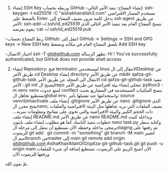 1. إنشاء SSH Key وربطه بحساب GitHub
-إنشاء المفتاح:
ننفذ الأمر التالي:
ssh-keygen -t ed25519 -C "aishakhairallah3.com"
نستخدم المسار الافتراضي بالضغط على Enter.
ندخل كلمة مرور
نضيف المفتاح إلى ssh agent عن طريق الأمر:
ssh-add ~/.ssh/id_ed25519
ننسخ المفتاح العام  بعد تنفيذ الأمر التالي الذي يقوم بعرضه:
cat ~/.ssh/id_ed25519.pub

-ربط المفتاح  بحساب GitHub:
انتقل إلى GitHub → Settings → SSH and GPG keys → New SSH key
نلصق المفتاح العام في مكانه  ونضغط Add SSH key
 
-اختبار الاتصال
ssh -T git@github.com
تظهر الرسالة:
Hi <AishaKhairAllahOIO>! You've successfully authenticated, but GitHub does not provide shell access

2. إنشاء Repository:
فتح terminator لمستخدمي linux 
الانتقال إلى الDesktop عن طريق الأمر 
cd Desktop
إنشاء directory عن طريق الأمر mkdir qafza-git-github-task
الانتقال الى المجلد عن طريق الأمر cd qafza-git-github-task
تنفيذ الأمر : git init ليصبح الrepo محلي 
إنشاء بيئة افتراضية عن طريق الأمر:
python3 -m venv venv  لمنع حدوث conflect بنسخ المكتبات المستخدمة في المشاريع بحيث نستطيع تجاهل الglobal env، واستخدامها عند تفعيلها بأمر:
source venv\bin\activate 
إنشاء ملف .gitignore عن طريق الأمر nano .gitignore الذي يفتح محرر الnano, نضيف الملفات التي نريد تجاهلها مثل البيئة الافتراضية والملفات ذات الحجم الكبير والبيئة الافتراضية والتي تحوي على مفاتيح ومعلومات سرية...
إنشاء ملف README.md عن طريق الأمر  nano README.md وبداخله كتبت خطوات تنفيذ التاسك كما هو مطلوب 
إنشاء ملف بايثون nano task.py وكتابة سطر برمجي بداخله وحفظه
الآن نستطيع أن ننتقل إلى مرحلة الstaging ثم رفعها على الريموت 
git add .
git commit -m "something"
git branch -M main لتغيير اسم الbranch منmaster إلى main
git remote add origin git@github.com:AishaKhairAllahOIO/qafza-git-github-task.git
git push -u origin main 
الآن أصبح الريبو على الريموت، نستطيع إضافة أي شيء للملفات ورفعها للريموت الآن 

تمّ بعون الله.
